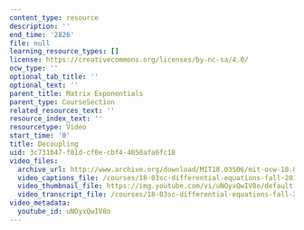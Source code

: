 ```yaml
---
content_type: resource
description: ''
end_time: '2826'
file: null
learning_resource_types: []
license: https://creativecommons.org/licenses/by-nc-sa/4.0/
ocw_type: ''
optional_tab_title: ''
optional_text: ''
parent_title: Matrix Exponentials
parent_type: CourseSection
related_resources_text: ''
resource_index_text: ''
resourcetype: Video
start_time: '0'
title: Decoupling
uid: 3c731b47-f01d-cf0e-cbf4-4050afa6fc18
video_files:
  archive_url: http://www.archive.org/download/MIT18.03S06/mit-ocw-18.03-lec30-28apr2003-220k_512kb.mp4
  video_captions_file: /courses/18-03sc-differential-equations-fall-2011/6c914f8499a25346b094b757a0cf1225_uNOyxQwIV8o.vtt
  video_thumbnail_file: https://img.youtube.com/vi/uNOyxQwIV8o/default.jpg
  video_transcript_file: /courses/18-03sc-differential-equations-fall-2011/7057a19232ecae7cecb4cc474001c427_uNOyxQwIV8o.pdf
video_metadata:
  youtube_id: uNOyxQwIV8o
---
```


